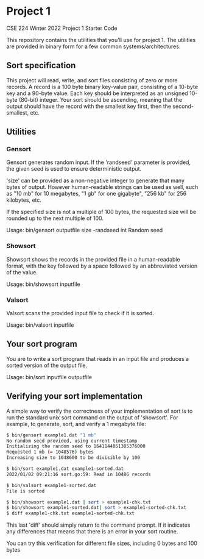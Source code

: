 # Project 1 

CSE 224 Winter 2022 Project 1 Starter Code

This repository contains the utilities that you'll use for project 1.  The
utilities are provided in binary form for a few common systems/architectures.

## Sort specification

This project will read, write, and sort files consisting of zero or
more records.  A record is a 100 byte binary key-value pair, consisting
of a 10-byte key and a 90-byte value.  Each key should be interpreted
as an unsigned 10-byte (80-bit) integer.  Your sort should be ascending,
meaning that the output should have the record with the smallest key first,
then the second-smallest, etc.

## Utilities

### Gensort

Gensort generates random input.  If the 'randseed' parameter is provided,
the given seed is used to ensure deterministic output.

'size' can be provided as a non-negative integer to generate that many
bytes of output. However human-readable strings can be used as well,
such as "10 mb" for 10 megabytes, "1 gb" for one gigabyte", "256 kb"
for 256 kilobytes, etc.

If the specified size is not a multiple of 100 bytes, the requested
size will be rounded up to the next multiple of 100.

Usage: bin/gensort outputfile size
  -randseed int
    	Random seed

### Showsort

Showsort shows the records in the provided file in a human-readable 
format, with the key followed by a space followed by an
abbreviated version of the value.

Usage: bin/showsort inputfile

### Valsort

Valsort scans the provided input file to check if it is sorted.

Usage: bin/valsort inputfile

## Your sort program

You are to write a sort program that reads in an input file and
produces a sorted version of the output file.

Usage: bin/sort inputfile outputfile

## Verifying your sort implementation

A simple way to verify the correctness of your implementation of sort
is to run the standard unix sort command on the output of 'showsort'.
For example, to generate, sort, and verify a 1 megabyte file:

```bash
$ bin/gensort example1.dat "1 mb"
No random seed provided, using current timestamp
Initializing the random seed to 1641144051385376000
Requested 1 mb (= 1048576) bytes
Increasing size to 1048600 to be divisible by 100

$ bin/sort example1.dat example1-sorted.dat
2022/01/02 09:21:16 sort.go:59: Read in 10486 records

$ bin/valsort example1-sorted.dat 
File is sorted

$ bin/showsort example1.dat | sort > example1-chk.txt
$ bin/showsort example1-sorted.dat| sort > example1-sorted-chk.txt
$ diff example1-chk.txt example1-sorted-chk.txt
```

This last 'diff' should simply return to the command prompt. If it
indicates any differences that means that there is an error
in your sort routine.

You can try this verification for different file sizes, including 0 bytes and 100 bytes
